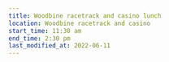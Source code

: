 ```yaml
---
title: Woodbine racetrack and casino lunch
location: Woodbine racetrack and casino
start_time: 11:30 am
end_time: 2:30 pm
last_modified_at: 2022-06-11
---
```

